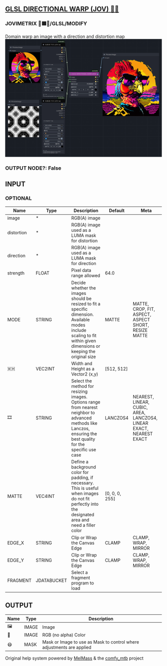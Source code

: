 [GLSL DIRECTIONAL WARP (JOV) 🧙🏽](https://github.com/Amorano/Jovimetrix-examples/blob/master/node/GLSL%20DIRECTIONAL%20WARP/GLSL%20DIRECTIONAL%20WARP.md)
--------------------------------------------------------------------------------------------------------------------------------------------------------
### JOVIMETRIX 🔺🟩🔵/GLSL/MODIFY
Domain warp an image with a direction and distortion map
![GLSL DIRECTIONAL WARP](https://raw.githubusercontent.com/Amorano/Jovimetrix-examples/master/node/GLSL%20DIRECTIONAL%20WARP/GLSL%20DIRECTIONAL%20WARP.png)
### OUTPUT NODE?: False
INPUT
-----
### OPTIONAL
| Name | Type | Description | Default | Meta |
| --- | --- | --- | --- | --- |
| image | \* | RGB(A) image |  |  |
| distortion | \* | RGB(A) image used as a LUMA mask for distortion |  |  |
| direction | \* | RGB(A) image used as a LUMA mask for direction |  |  |
| strength | FLOAT | Pixel data range allowed | 64.0 |  |
| MODE | STRING | Decide whether the images should be resized to fit a specific dimension. Available modes include scaling to fit within given dimensions or keeping the original size | MATTE | MATTE, CROP, FIT, ASPECT, ASPECT SHORT, RESIZE MATTE |
| 🇼🇭 | VEC2INT | Width and Height as a Vector2 (x,y) | [512, 512] |  |
| 🎞️ | STRING | Select the method for resizing images. Options range from nearest neighbor to advanced methods like Lanczos, ensuring the best quality for the specific use case | LANCZOS4 | NEAREST, LINEAR, CUBIC, AREA, LANCZOS4, LINEAR EXACT, NEAREST EXACT |
| MATTE | VEC4INT | Define a background color for padding, if necessary. This is useful when images do not fit perfectly into the designated area and need a filler color | [0, 0, 0, 255] |  |
| EDGE\_X | STRING | Clip or Wrap the Canvas Edge | CLAMP | CLAMP, WRAP, MIRROR |
| EDGE\_Y | STRING | Clip or Wrap the Canvas Edge | CLAMP | CLAMP, WRAP, MIRROR |
| FRAGMENT | JDATABUCKET | Select a fragment program to load |  |  |
OUTPUT
------
| Name | Type | Description |
| --- | --- | --- |
| 🖼️ | IMAGE | Image |
| 🌈 | IMAGE | RGB (no alpha) Color |
| 😷 | MASK | Mask or Image to use as Mask to control where adjustments are applied |
Original help system powered by [MelMass](https://github.com/melMass) & the [comfy\_mtb](https://github.com/melMass/comfy_mtb) project